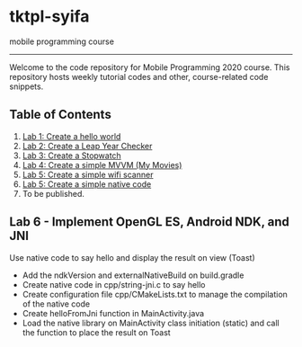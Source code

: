 # tktpl-syifa
mobile programming course

* * *

Welcome to the code repository for Mobile Programming 2020 course.
This repository hosts weekly tutorial codes and other, course-related
code snippets.

## Table of Contents

1. [Lab 1: Create a hello world](https://github.com/sarsyifa/learn-tktpl-1706022073/tree/lab-1)
2. [Lab 2: Create a Leap Year Checker](https://github.com/sarsyifa/learn-tktpl-1706022073/tree/lab-2)
3. [Lab 3: Create a Stopwatch](https://github.com/sarsyifa/learn-tktpl-1706022073/tree/lab-3)
4. [Lab 4: Create a simple MVVM (My Movies) ](https://github.com/sarsyifa/learn-tktpl-1706022073/tree/lab-4)
5. [Lab 5: Create a simple wifi scanner](https://github.com/sarsyifa/learn-tktpl-1706022073/tree/lab-5)
6. [Lab 5: Create a simple native code](https://github.com/sarsyifa/learn-tktpl-1706022073/tree/lab-6)
7. To be published.

## Lab 6 - Implement OpenGL ES, Android NDK, and JNI
Use native code to say hello and display the result on view (Toast)
- Add the ndkVersion and externalNativeBuild on build.gradle
- Create native code in cpp/string-jni.c to say hello
- Create configuration file cpp/CMakeLists.txt to manage the compilation of the native code
- Create helloFromJni function in MainActivity.java
- Load the native library on MainActivity class initiation (static) and call the function to place the result on Toast
